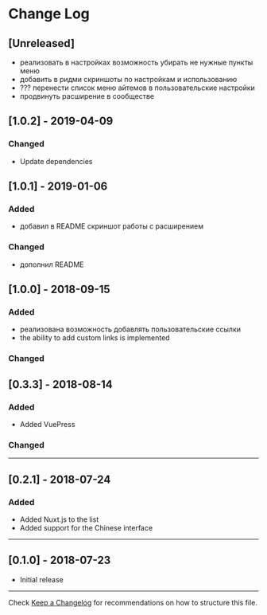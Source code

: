 # Change Log
## [Unreleased]

+ реализовать в настройках возможность убирать не нужные пункты меню
+ добавить в ридми скриншоты по настройкам и использованию
+ ??? перенести список меню айтемов в пользовательские настройки
+ продвинуть расширение в сообществе
## [1.0.2] - 2019-04-09
### Changed
+ Update dependencies

## [1.0.1] - 2019-01-06
### Added
+ добавил в README скриншот работы с расширением

### Changed
+ дополнил README

## [1.0.0] - 2018-09-15
### Added
+ реализована возможность добавлять пользовательские ссылки
+ the ability to add custom links is implemented
### Changed

## [0.3.3] - 2018-08-14
### Added
+ Added VuePress
### Changed

---
## [0.2.1] - 2018-07-24
### Added
+ Added Nuxt.js to the list
+ Added support for the Chinese interface
---
## [0.1.0] - 2018-07-23 
+ Initial release
---


Check [Keep a Changelog](http://keepachangelog.com/) for recommendations on how to structure this file.